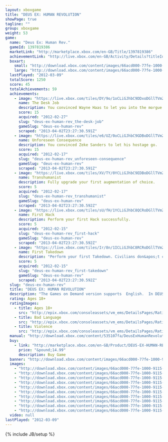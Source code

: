 ```yaml
---
layout: xboxgame
title: "DEUS EX: HUMAN REVOLUTION"
showPage: true
tagline: ""
group: xboxgame
weight: 53
game: 
  name: "Deus Ex: Human Rev."
  gameId: 1397819386
  marketLink: "http://marketplace.xbox.com/en-GB/Title/1397819386"
  achievementLink: "http://live.xbox.com/en-GB/Activity/Details?titleId=1397819386"
  boxart: 
    small: "http://download.xbox.com/content/images/66acd000-77fe-1000-9115-d802535107fa/2057/boxartsm.jpg"
    large: "http://download.xbox.com/content/images/66acd000-77fe-1000-9115-d802535107fa/2057/boxartlg.jpg"
  lastPlayed: "2012-03-09"
  totalScore: 1250
  score: 45
  totalAchievements: 59
  achievements: 
    - image: "https://live.xbox.com/tiles/DY/9o/1oCLiGJhbC9DDxoDGllTVmZhL2FjaC8wLzU3AAAAAOfn5-lHjxE=.jpg"
      name: The Desk Job
      description: You convinced Wayne Haas to let you into the morgue.
      score: 15
      acquired: "2012-02-27"
      slug: "deus-ex-human-rev_the-desk-job"
      gameSlug: "deus-ex-human-rev"
      scraped: "2013-04-02T23:27:30.591Z"
    - image: "https://live.xbox.com/tiles/e6/UZ/0oCLiGJhbC9GDBoDGllTVmZhL2FjaC8wLzYyAAAAAOfn5-02pWc=.jpg"
      name: Unforeseen Consequence
      description: You convinced Zeke Sanders to let his hostage go.
      score: 15
      acquired: "2012-02-17"
      slug: "deus-ex-human-rev_unforeseen-consequence"
      gameSlug: "deus-ex-human-rev"
      scraped: "2013-04-02T23:27:30.591Z"
    - image: "https://live.xbox.com/tiles/XV/TY/0YCLiGJhbC9EDBoDGllTVmZhL2FjaC8wLzYwAAAAAOfn5-73VEE=.jpg"
      name: Transhumanist
      description: Fully upgrade your first augmentation of choice.
      score: 5
      acquired: "2012-02-17"
      slug: "deus-ex-human-rev_transhumanist"
      gameSlug: "deus-ex-human-rev"
      scraped: "2013-04-02T23:27:30.592Z"
    - image: "https://live.xbox.com/tiles/sU/fH/1YCLiGJhbC8QCRoDGllTVmZhL2FjaC8wLzNkAAAAAOfn5-roR60=.jpg"
      name: First Hack
      description: Perform your first Hack successfully.
      score: 5
      acquired: "2012-02-15"
      slug: "deus-ex-human-rev_first-hack"
      gameSlug: "deus-ex-human-rev"
      scraped: "2013-04-02T23:27:30.592Z"
    - image: "https://live.xbox.com/tiles/Ir/8n/1ICLiGJhbC8RCRoDGllTVmZhL2FjaC8wLzNlAAAAAOfn5-sIvz4=.jpg"
      name: First Takedown
      description: "Perform your first Takedown. Civilians don&apos;t count, so be nice."
      score: 5
      acquired: "2012-02-15"
      slug: "deus-ex-human-rev_first-takedown"
      gameSlug: "deus-ex-human-rev"
      scraped: "2013-04-02T23:27:30.592Z"
  slug: "deus-ex-human-rev"
  title: "DEUS EX: HUMAN REVOLUTION"
  description: "The Games on Demand version supports  English.  In DEUS EX : HUMAN REVOLUTION, you play Adam Jensen, a security specialist, handpicked to oversee the defense of one of America&rsquo;s most experimental biotechnology firms. But when a black ops team uses a plan you designed to break in and kill the scientists you were hired to protect, everything you thought you knew about your job changes. At a time when scientific advancements are routinely turning athletes, soldiers and spies into super-enhanced beings, someone is working very hard to ensure mankind&rsquo;s evolution follows a particular path, and you need to discover why - the decisions you take and the choices you make, will be the only things that can change it.  Featured in more than 50 &ldquo;Best of 2011&rdquo; videogame lists,  Machinima.com- 95/100 &ldquo;absolutely fantastic&rdquo;,  Eurogamer.net- 9/10 &quot;When you finish, you just want to play it again&quot;,  Xbox World Magazine- 9.4/10 &ldquo;It&apos;s a great shooter, a great stealth game, a great RPG&rdquo;,  Edge-online.com&ndash; 9/10 &ldquo;Remarkable and unique&rdquo;,  Official Xbox Magazine- &ldquo;Deliriously addictive&rdquo;,  IGN.com- 9/10,  1UP.com- A."
  rating: Ages 18+
  ratingImages: 
    - title: Ages 18+
      src: "http://epix.xbox.com/consoleassets/vm_ems/DetailsPages/RatingSystemID/14/default/Values/14005.png"
    - title: Bad Language
      src: "http://epix.xbox.com/consoleassets/vm_ems/DetailsPages/RatingSystemID/14/default/Descriptors/14000.png"
    - title: Violence
      src: "http://epix.xbox.com/consoleassets/vm_ems/DetailsPages/RatingSystemID/14/default/Descriptors/14005.png"
  manual: "http://download.xbox.com/content/535107fa/DeusExHumanRevolution_Manual_EN_Revised.pdf"
  buy: 
    - link: "http://marketplace.xbox.com/en-GB/Product/DEUS-EX-HUMAN-REVOLUTION/66acd000-77fe-1000-9115-d802535107fa?nosplash=1&amp;purchase=1&amp;DownloadType=Game"
      price: "&pound;14.99"
      description: Buy Game
  banner: "http://download.xbox.com/content/images/66acd000-77fe-1000-9115-d802535107fa/1033/banner.png"
  images: 
    - "http://download.xbox.com/content/images/66acd000-77fe-1000-9115-d802535107fa/1033/screenlg1.jpg"
    - "http://download.xbox.com/content/images/66acd000-77fe-1000-9115-d802535107fa/1033/screenlg2.jpg"
    - "http://download.xbox.com/content/images/66acd000-77fe-1000-9115-d802535107fa/1033/screenlg3.jpg"
    - "http://download.xbox.com/content/images/66acd000-77fe-1000-9115-d802535107fa/1033/screenlg4.jpg"
    - "http://download.xbox.com/content/images/66acd000-77fe-1000-9115-d802535107fa/1033/screenlg5.jpg"
    - "http://download.xbox.com/content/images/66acd000-77fe-1000-9115-d802535107fa/1033/screenlg6.jpg"
    - "http://download.xbox.com/content/images/66acd000-77fe-1000-9115-d802535107fa/1033/screenlg7.jpg"
    - "http://download.xbox.com/content/images/66acd000-77fe-1000-9115-d802535107fa/1033/screenlg8.jpg"
    - "http://download.xbox.com/content/images/66acd000-77fe-1000-9115-d802535107fa/1033/screenlg9.jpg"
    - "http://download.xbox.com/content/images/66acd000-77fe-1000-9115-d802535107fa/1033/screenlg10.jpg"
  video: null
lastPlayed: "2012-03-09"
---
```

{% include JB/setup %}